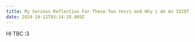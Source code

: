 ```yaml
---
title: My Serious Reflection For These Two Yesrs and Why i Am An IDIOT
date: 2024-10-12T03:14:28.009Z
---
```


HI
TBC
:3